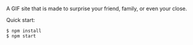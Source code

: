 A GIF site that is made to surprise your friend, family, or even your close.

Quick start:

```
$ npm install
$ npm start
````
